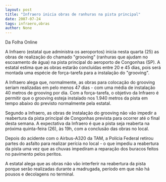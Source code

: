 ```yaml
---
layout: post
title: "Infraero inicia obras de ranhuras na pista principal"
date: 2007-07-24
tags: infraero,obras
author: None
---
```

Da Folha Online 

A Infraero (estatal que administra os aeroportos) inicia nesta quarta (25) as obras de realiza&ccedil;&atilde;o do chamado &quot;grooving&quot; (ranhuras que ajudam no escoamento de &aacute;gua) na pista principal do aeroporto de Congonhas (SP). 
A estatal estima que as obras estar&atilde;o conclu&iacute;das entre 20 e 45 dias, pois ser&aacute; montada uma esp&eacute;cie de for&ccedil;a-tarefa para a instala&ccedil;&atilde;o do &quot;grooving&quot;. 

A Infraero alega que, normalmente, as obras para coloca&ccedil;&atilde;o do grooving seriam realizadas em pelo menos 47 dias - com uma m&eacute;dia de instala&ccedil;&atilde;o 40 metros de grooving por dia. 
Com a for&ccedil;a-tarefa, o objetivo da Infraero &eacute; permitir que o grooving esteja instalado nos 1.940 metros da pista em tempo abaixo do previsto normalmente pela estatal. 

Segundo a Infraero, as obras de instala&ccedil;&atilde;o do grooving n&atilde;o v&atilde;o impedir a reabertura da pista principal de Congonhas prevista para ocorrer at&eacute; o final desta semana. 
A expectativa da Infraero &eacute; que a pista seja reaberta na pr&oacute;xima quinta-feira (26), &agrave;s 19h, com a conclus&atilde;o das obras no local. 

Depois do acidente com o Airbus-A320 da TAM, a Pol&iacute;cia Federal retirou partes do asfalto para realizar per&iacute;cia no local - o que impediu a reabertura da pista uma vez que as chuvas impediram a repara&ccedil;&atilde;o dos buracos feitos no pavimento pelos peritos. 

A estatal alega que as obras n&atilde;o v&atilde;o interferir na reabertura da pista porque ser&atilde;o realizadas durante a madrugada, per&iacute;odo em que n&atilde;o h&aacute; pousos e decolagens no terminal. 